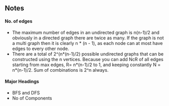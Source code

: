 ## Notes 

#### No. of edges
  - The maximum number of edges in an undirected graph is n(n-1)/2 and obviously in a directed graph there are twice as many. If the graph is not a multi graph then it is clearly n * (n - 1), as each node can at most have edges to every other node.
  - There are a total of 2^(n*(n-1)/2) possible undirected graphs that can be constructed using the n vertices. Because you can add NcR of all edges starting from max edges, R=  n*(n-1)/2 to 1, and keeping constantly N = n*(n-1)/2. Sum of combinations is 2^n always.


#### Major Headings

- BFS and DFS
- No of Components
